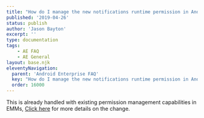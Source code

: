 ```yaml
---
title: "How do I manage the new notifications runtime permission in Android 13?"
published: '2019-04-26'
status: publish
author: 'Jason Bayton'
excerpt: ''
type: documentation
tags: 
    - AE FAQ
    - AE General
layout: base.njk
eleventyNavigation:
  parent: 'Android Enterprise FAQ'
  key: "How do I manage the new notifications runtime permission in Android 13?"
  order: 16000
--- 
```

This is already handled with existing permission management capabilities in EMMs, [Click here](/android/android-13-notification-permission) for more details on the change.

